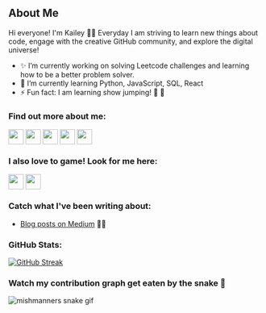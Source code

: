 ## About Me

Hi everyone! I'm Kailey 👋🏻
Everyday I am striving to learn new things about code, engage with the creative GitHub community, and explore the digital universe! 

- ✨ I’m currently working on solving Leetcode challenges and learning how to be a better problem solver.
- 🌱 I’m currently learning Python, JavaScript, SQL, React
- ⚡ Fun fact: I am learning show jumping! 🐎 🐴


### Find out more about me:

<p align="left">
<a href="https://twitter.com/k_kotynski" target="blank"><img align="center" src="https://github.com/mishmanners/MishManners/blob/master/socials/twitter%20(2).png" title = "Twitter" alt="" height="30" /></a>
<a href="https://www.linkedin.com/in/kkotynski/" target="blank"><img align="center" src="https://github.com/mishmanners/MishManners/blob/master/socials/transparent-Linkedin-logo-icon.png" alt="" height="30" /></a>
<a href="https://www.instagram.com/kotynsm/" target="blank"><img align="center" src="https://github.com/mishmanners/MishManners/blob/master/socials/instagram.png" alt="" height="30" /></a>
<a href="https://www.twitch.tv/settings/vheska" target="blank"><img align="center" src="https://github.com/mishmanners/MishManners/blob/master/socials/twitch.png" alt="" height="30" /></a>
<a href="https://www.youtube.com/user/Kae201/videos" target="blank"><img align="center" src="https://github.com/mishmanners/MishManners/blob/master/socials/youtube.png" alt="" height="30" /></a>


### I also love to game! Look for me here:

<a href="https://discordapp.com/invite/f4NFzFt" target="blank"><img align="center" src="https://github.com/mishmanners/MishManners/blob/master/Game%20Icons/discord.png" height="30" /></a>
<a href="https://steamcommunity.com/profiles/76561198094917421/" target="blank"><img align="center" src="https://github.com/mishmanners/MishManners/blob/master/Game%20Icons/Steam.png" height="30" /></a>
  
### Catch what I've been writing about:
- [Blog posts on Medium](https://medium.com/@k.kotynski) ✍🏻

### GitHub Stats:

[![GitHub Streak](https://github-readme-streak-stats.herokuapp.com?user=kotynskm&theme=tokyonight)](https://git.io/streak-stats)
  
### Watch my contribution graph get eaten by the snake 🐍

<!-- platane/snk works, it just puts it on a new branch -->
![mishmanners snake gif](https://github.com/kotynskm/kotynskm/blob/output/github-contribution-grid-snake.svg)

